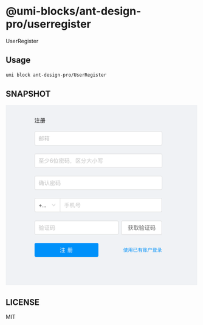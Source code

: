 # @umi-blocks/ant-design-pro/userregister

UserRegister

## Usage

```sh
umi block ant-design-pro/UserRegister
```

## SNAPSHOT

![SNAPSHOT](./snapshot.png)

## LICENSE

MIT
